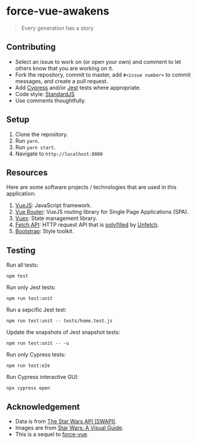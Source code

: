 # force-vue-awakens
> Every generation has a story

## Contributing

* Select an issue to work on (or open your own) and comment to let others know that you are working on it.
* Fork the repository, commit to master, add `#<issue number>` to commit messages, and create a pull request.
* Add [Cypress](https://www.cypress.io/) and/or
  [Jest](https://facebook.github.io/jest/en/) tests where appropriate.
* Code style: [StandardJS](https://standardjs.com/)
* Use comments thoughtfully.

## Setup

1. Clone the repository.
2. Run `yarn`.
3. Run `yarn start`.
4. Navigate to `http://localhost:8080`

## Resources

Here are some software projects / technologies that are used in this
application:

1. [VueJS](https://vuejs.org): JavaScript framework.
2. [Vue Router](https://router.vuejs.org): VueJS routing library for Single
   Page Applications (SPA).
3. [Vuex](https://vuex.vuejs.org): State management library.
4. [Fetch API](https://developer.mozilla.org/en-US/docs/Web/API/Fetch_API):
   HTTP request API that is
   [polyfilled](https://en.wikipedia.org/wiki/Polyfill_(programming)) by
   [Unfetch]( https://npm.im/unfetch).
5. [Bootstrap](http://getbootstrap.com): Style toolkit.

## Testing

Run all tests:

```
npm test
```

Run only Jest tests:

```
npm run test:unit
```

Run a sepcific Jest test:

```
npm run test:unit -- tests/home.test.js
```

Update the snapshots of Jest snapshot tests:

```
npm run test:unit -- -u
```

Run only Cypress tests:

```
npm run test:e2e
```

Run Cypress interactive GUI:

```
npx cypress open
```

## Acknowledgement

* Data is from [The Star Wars API (SWAPI)](https://swapi.co).
* Images are from [Star Wars: A Visual Guide](https://starwars-visualguide.com).
* This is a sequel to [force-vue](https://github.com/alexkramer/force-vue).
